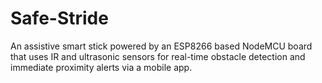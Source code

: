# Safe-Stride
An assistive smart stick powered by an ESP8266 based NodeMCU board that uses IR and ultrasonic sensors for real-time obstacle detection and immediate proximity alerts via a mobile app.
